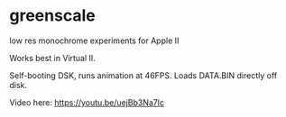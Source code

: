 # greenscale
low res monochrome experiments for Apple II

Works best in Virtual II.

Self-booting DSK, runs animation at 46FPS. Loads DATA.BIN directly off disk.

Video here:
https://youtu.be/uejBb3Na7lc


